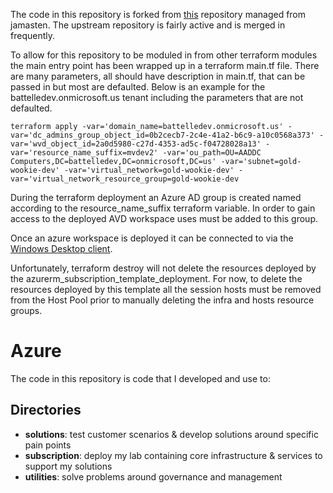 

The code in this repository is forked from [this](https://github.com/jamasten/Azure) repository managed from jamasten.  The upstream repository is fairly active and is merged in frequently.

To allow for this repository to be moduled in from other terraform modules the main entry point has been wrapped up in a terraform main.tf file.  There are many parameters, all should have description in main.tf, that can be passed in but most are defaulted.  Below is an example for the battelledev.onmicrosoft.us tenant including the parameters that are not defaulted. 

`terraform apply -var='domain_name=battelledev.onmicrosoft.us' -var='dc_admins_group_object_id=0b2cecb7-2c4e-41a2-b6c9-a10c0568a373' -var='wvd_object_id=2a0d5980-c27d-4353-ad5c-f04728028a13' -var='resource_name_suffix=mvdev2' -var='ou_path=OU=AADDC Computers,DC=battelledev,DC=onmicrosoft,DC=us' -var='subnet=gold-wookie-dev' -var='virtual_network=gold-wookie-dev' -var='virtual_network_resource_group=gold-wookie-dev`

During the terraform deployment an Azure AD group is created named according to the resource_name_suffix terraform variable.  In order to gain access to the deployed AVD workspace uses must be added to this group.

Once an azure workspace is deployed it can be connected to via the [Windows Desktop client](https://docs.microsoft.com/en-us/azure/virtual-desktop/user-documentation/connect-windows-7-10).

Unfortunately, terraform destroy will not delete the resources deployed by the azurerm_subscription_template_deployment.  For now, to delete the resources deployed by this template all the session hosts must be removed from the Host Pool prior to manually deleting the infra and hosts resource groups.

# Azure

The code in this repository is code that I developed and use to:

## Directories

* **solutions**: test customer scenarios & develop solutions around specific pain points
* **subscription**: deploy my lab containing core infrastructure & services to support my solutions
* **utilities**: solve problems around governance and management

